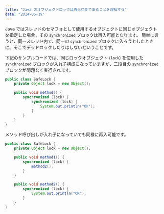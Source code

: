 ```yaml
---
title: "Java のオブジェクトロックは再入可能であることを理解する"
date: "2014-06-19"
---
```


Java ではスレッドのセマフォとして使用するオブジェクトに同じオブジェクトを指定した場合、その `synchronized` ブロックは再入可能となります。
簡単に言うと、同一スレッド内で、同一の `synchronized` ブロックに入ろうとしたときに、そこでデッドロックしたりはしないということです。

下記のサンプルコードでは、同じロックオブジェクト (`lock`) を使用した `synchronized` ブロックが入れ子構成になっていますが、二段目の `synchronized` ブロックが問題なく実行されます。

```java
public class SafeLock {
    private Object lock = new Object();

    public void method() {
        synchronized (lock) {
            synchronized (lock) {
                System.out.println("OK");
            }
        }
    }
}
```

メソッド呼び出しが入れ子になっていても同様に再入可能です。

```java
public class SafeLock {
    private Object lock = new Object();

    public void method1() {
        synchronized (lock) {
            method2();
        }
    }

    public void method2() {
        synchronized (lock) {
            System.out.println("OK");
        }
    }
}
```

